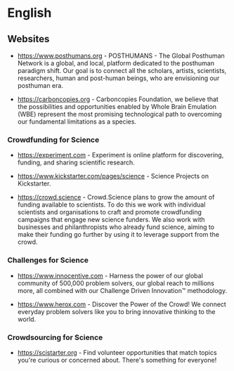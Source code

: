 # English

## Websites

- https://www.posthumans.org - POSTHUMANS - The Global Posthuman Network is a global, and local, platform dedicated to the posthuman paradigm shift. ​Our goal is to connect all the scholars, artists, scientists, researchers, human and post-human beings, who are envisioning our posthuman era.

- https://carboncopies.org - Carboncopies Foundation, we believe that the possibilities and opportunities enabled by Whole Brain Emulation (WBE) represent the most promising technological path to overcoming our fundamental limitations as a species.

### Crowdfunding for Science

- https://experiment.com - Experiment is online platform for discovering, funding, and sharing scientific research.

- https://www.kickstarter.com/pages/science - Science Projects on Kickstarter.

- https://crowd.science - Crowd.Science plans to grow the amount of funding available to scientists. To do this we work with individual scientists and organisations to craft and promote crowdfunding campaigns that engage new science funders. We also work with businesses and philanthropists who already fund science, aiming to make their funding go further by using it to leverage support from the crowd.

### Challenges for Science

- https://www.innocentive.com - Harness the power of our global community of 500,000 problem solvers, our global reach to millions more, all combined with our Challenge Driven Innovation™ methodology.

- https://www.herox.com - Discover the Power of the Crowd! We connect everyday problem solvers like you to bring innovative thinking to the world.

### Crowdsourcing for Science

- https://scistarter.org - Find volunteer opportunities that match topics you're curious or concerned about. There's something for everyone!
